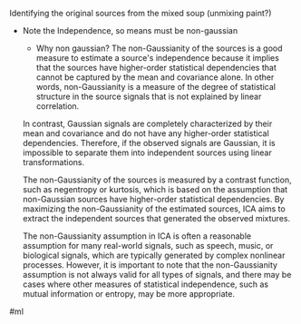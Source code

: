 Identifying the original sources from the mixed soup (unmixing paint?)
- Note the Independence, so means must be non-gaussian 
	- Why non gaussian?
	The non-Gaussianity of the sources is a good measure to estimate a source's independence because it implies that the sources have higher-order statistical dependencies that cannot be captured by the mean and covariance alone. In other words, non-Gaussianity is a measure of the degree of statistical structure in the source signals that is not explained by linear correlation.
	
	In contrast, Gaussian signals are completely characterized by their mean and covariance and do not have any higher-order statistical dependencies. Therefore, if the observed signals are Gaussian, it is impossible to separate them into independent sources using linear transformations.
	
	The non-Gaussianity of the sources is measured by a contrast function, such as negentropy or kurtosis, which is based on the assumption that non-Gaussian sources have higher-order statistical dependencies. By maximizing the non-Gaussianity of the estimated sources, ICA aims to extract the independent sources that generated the observed mixtures.
	
	The non-Gaussianity assumption in ICA is often a reasonable assumption for many real-world signals, such as speech, music, or biological signals, which are typically generated by complex nonlinear processes. However, it is important to note that the non-Gaussianity assumption is not always valid for all types of signals, and there may be cases where other measures of statistical independence, such as mutual information or entropy, may be more appropriate.

#ml 